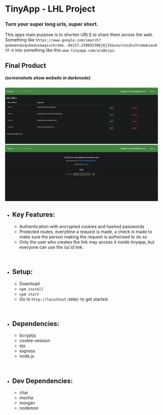 # TinyApp - LHL Project

### Turn your super long urls, super short.

This apps main purpose is to shorten URLS to share them across the web. Something like `https://www.google.com/search?q=beans&oq=beans&aqs=chrome..69i57.239693308j0j15&sourceid=chrome&ie=UTF-8` into something like this `www.tinyapp.com/u/abcxyz`.


## Final Product 
##### (screenshots show website in darkmode)
!["users home page"](https://github.com/Mosse-Sox/tinyapp/blob/master/user-home-page.png?raw=true)
!["short url details page"](https://github.com/Mosse-Sox/tinyapp/blob/master/short-link-info-page.png?raw=true)

- ## Key Features:
  - Authentication with encrypted cookies and hashed passwords
  - Protected routes, everytime a request is made, a check is made to make sure the person making the request is authorized to do so
  - Only the user who creates the link may access it inside tinyapp, but everyone can use the /u/:id link.

<br>

- ## Setup:
  - Download
  - `npm install`
  - `npm start`
  - Go to `http://localhost:8080/` to get started.

<br>

- ## Dependencies:
  - bcryptjs
  - cookie-session
  - ejs
  - express
  - node.js

<br>

- ## Dev Dependencies:
  - chai
  - mocha
  - morgan
  - nodemon
